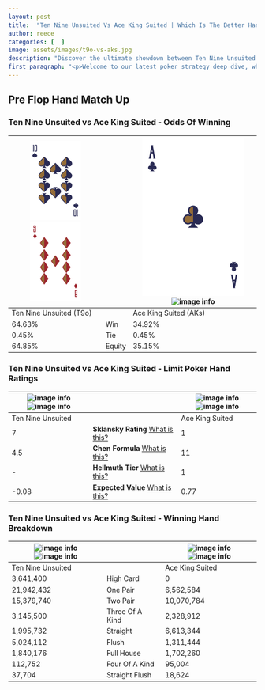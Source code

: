 ```yaml
---
layout: post
title:  "Ten Nine Unsuited Vs Ace King Suited | Which Is The Better Hand In Poker? A Complete Guide"
author: reece
categories: [  ]
image: assets/images/t9o-vs-aks.jpg
description: "Discover the ultimate showdown between Ten Nine Unsuited and Ace King Suited in poker! Uncover the odds, strategies, and scenarios where one hand triumphs over the other. Get ready to up your poker game with this thrilling analysis."
first_paragraph: "<p>Welcome to our latest poker strategy deep dive, where we're pitting two distinct hands against each other in a high-stakes showdown: Ten Nine Unsuited vs Ace King Suited.</p><p>In the dynamic world of poker, every decision counts, and knowing which hand holds the upper hand is key to your success at the table.</p><p>In this article, we'll dissect these two hands, explore the scenarios where one dominates the other, and equip you with the knowledge to make strategic choices that can tip the odds in your favor.</p><p>Get ready to unravel the intriguing dynamics of these poker hands and elevate your game to new heights.</p>"
---
```




[comment]: # (sp0)

## Pre Flop Hand Match Up

<div class="table hand-ratings" markdown="1"> 



### Ten Nine Unsuited vs Ace King Suited - Odds Of Winning


    
| ![image info](assets/images/hand1/t.png) ![image info](assets/images/hand1/9o.png) |  | ![image info](assets/images/hand2/a.png) ![image info](assets/images/hand2/ks.png) |
| -------- | -------- | -------- |
| Ten Nine Unsuited (T9o) |  | Ace King Suited (AKs) |
| 64.63% | Win | 34.92% |
| 0.45% | Tie | 0.45% |
| 64.85% | Equity | 35.15% |




[comment]: # (sp1)



### Ten Nine Unsuited vs Ace King Suited - Limit Poker Hand Ratings


    
| ![image info](https://www.riverpairs.com/assets/images/hand1/t.png) ![image info](https://www.riverpairs.com/assets/images/hand1/9o.png) |  | ![image info](https://www.riverpairs.com/assets/images/hand2/a.png) ![image info](https://www.riverpairs.com/assets/images/hand2/ks.png) |
| -------- | -------- | -------- |
| Ten Nine Unsuited |  | Ace King Suited |
| 7 | **Sklansky Rating** [What is this?](/sklansky-rating-explained) | 1 |
| 4.5 | **Chen Formula** [What is this?](/chen-formula-explained) | 11 |
| - | **Hellmuth Tier** [What is this?](/Hellmuth-tier-explained) | 1 |
| -0.08 | **Expected Value** [What is this?](/expected-value-explained) | 0.77 |




[comment]: # (sp2)



### Ten Nine Unsuited vs Ace King Suited - Winning Hand Breakdown


    
| ![image info](https://www.riverpairs.com/assets/images/hand1/t.png) ![image info](https://www.riverpairs.com/assets/images/hand1/9o.png) |  | ![image info](https://www.riverpairs.com/assets/images/hand2/a.png) ![image info](https://www.riverpairs.com/assets/images/hand2/ks.png) |
| -------- | -------- | -------- |
| Ten Nine Unsuited |  | Ace King Suited |
| 3,641,400 | High Card | 0 |
| 21,942,432 | One Pair | 6,562,584 |
| 15,379,740 | Two Pair | 10,070,784 |
| 3,145,500 | Three Of A Kind | 2,328,912 |
| 1,995,732 | Straight | 6,613,344 |
| 5,024,112 | Flush | 1,311,444 |
| 1,840,176 | Full House | 1,702,260 |
| 112,752 | Four Of A Kind | 95,004 |
| 37,704 | Straight Flush | 18,624 |




[comment]: # (sp3)



</div>

[comment]: # (sp4)



[comment]: # (sp5)

